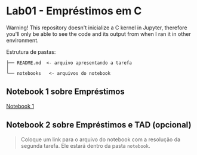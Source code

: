 # Lab01 - Empréstimos em C
Warning! This repository doesn't inicialize a C kernel in Jupyter, therefore you'll only be able to see the code and its output from when I ran it in other environment.

Estrutura de pastas:

~~~
├── README.md  <- arquivo apresentando a tarefa
│
└── notebooks   <- arquivos do notebook
~~~

## Notebook 1 sobre Empréstimos

[Notebook 1](https://github.com/NuitJack/POOstuff_247069/blob/main/lab01/notebooks/emprestimo01%20.ipynb)

## Notebook 2 sobre Empréstimos e TAD (opcional)

> Coloque um link para o arquivo do notebook com a resolução da segunda tarefa. Ele estará dentro da pasta `notebook`.
